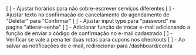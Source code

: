 [ ] - Ajustar horários para não sobre-escrever serviços diferentes
[ ] - Ajustar texto na confirmação de cancelamento do agendamento de "Deletar" para "Confirmar"
[ ] - Ajustar input type para "password" na pagina "alterar-senha"
[ ] - Adicionar função de trocar e-mail adicionando a função de enviar o código de confirmação no e-mail cadastrado
[ ] - Verificar se vale a pena ter duas rotas para cupons nos checkouts
[ ] - Ao salvar as notificações do e-mail, redirecionar para /dashboard/conta
